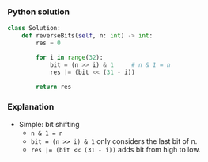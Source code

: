 ### Python solution
```python
class Solution:
    def reverseBits(self, n: int) -> int:
        res = 0

        for i in range(32):
            bit = (n >> i) & 1     # n & 1 = n
            res |= (bit << (31 - i))

        return res
```

### Explanation
- Simple: bit shifting 
  - ```n & 1 = n```
  - ```bit = (n >> i) & 1``` only considers the last bit of n.
  - ```res |= (bit << (31 - i))``` adds bit from high to low.
